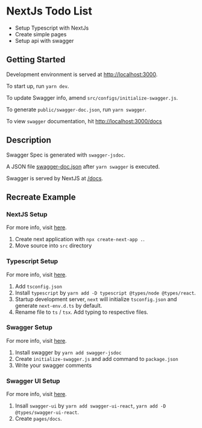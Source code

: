 # NextJs Todo List

- Setup Typescript with NextJs
- Create simple pages
- Setup api with swagger


## Getting Started

Development environment is served at [http://localhost:3000](http://localhost:3000).

To start up, run `yarn dev`.

To update Swagger info, amend `src/configs/initialize-swagger.js`.

To generate `public/swagger-doc.json`, run `yarn swagger`.

To view `swagger` documentation, hit [http://localhost:3000/docs](http://localhost:3000/docs)


## Description

Swagger Spec is generated with `swagger-jsdoc`.

A JSON file [swagger-doc.json](public/swagger-doc.json) after `yarn swagger` is executed.

Swagger is served by NextJS at [/docs](src/pages/docs.tsx).


## Recreate Example

### NextJS Setup
For more info, visit [here](https://nextjs.org/docs/api-reference/create-next-app).

1. Create next application with `npx create-next-app .`. 
2. Move source into `src` directory

### Typescript Setup
For more info, visit [here](https://nextjs.org/docs/basic-features/typescript).

1. Add `tsconfig.json`
2. Install `typescript` by `yarn add -D typescript @types/node @types/react`. 
3. Startup development server, `next` will initialize `tsconfig.json` and generate `next-env.d.ts` by default.
4. Rename file to `ts` / `tsx`. Add typing to respective files.

### Swagger Setup
For more info, visit [here](https://www.npmjs.com/package/swagger-jsdoc).

1. Install swagger by `yarn add swagger-jsdoc`
2. Create `initialize-swagger.js` and add command to `package.json`
3. Write your swagger comments

### Swagger UI Setup
For more info, visit [here](https://www.npmjs.com/package/swagger-ui-react).

1. Insall `swagger-ui` by `yarn add swagger-ui-react`, `yarn add -D @types/swagger-ui-react`. 
2. Create `pages/docs`.

